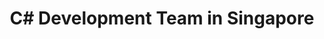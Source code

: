 ---
title: C# Development Team in Singapore
permalink: /landings/c--developer-singapore
technology: C#
location: Singapore
---